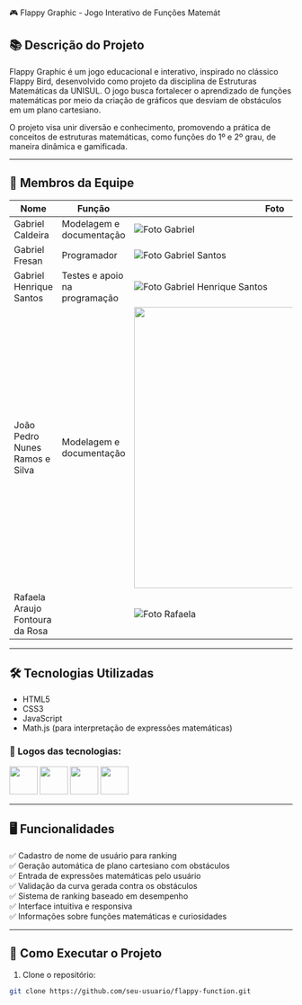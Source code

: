 🎮 Flappy Graphic - Jogo Interativo de Funções Matemát

## 📚 Descrição do Projeto

Flappy Graphic é um jogo educacional e interativo, inspirado no clássico Flappy Bird, desenvolvido como projeto da disciplina de Estruturas Matemáticas da UNISUL. O jogo busca fortalecer o aprendizado de funções matemáticas por meio da criação de gráficos que desviam de obstáculos em um plano cartesiano.

O projeto visa unir diversão e conhecimento, promovendo a prática de conceitos de estruturas matemáticas, como funções do 1º e 2º grau, de maneira dinâmica e gamificada.

---

## 👥 Membros da Equipe

| Nome | Função | Foto |
|-------|-------|------|
| Gabriel Caldeira | Modelagem e documentação | ![Foto Gabriel](coloque-aqui-o-link-ou-path-da-imagem) |
| Gabriel Fresan | Programador | ![Foto Gabriel Santos](https://avatars.githubusercontent.com/u/69011585?v=4) |
| Gabriel Henrique Santos | Testes e apoio na programação | ![Foto Gabriel Henrique Santos](coloque-aqui-o-link-ou-path-da-imagem) |
| João Pedro Nunes Ramos e Silva | Modelagem e documentação | <img src="https://avatars.githubusercontent.com/u/169109696?v=4" width="500"> |
| Rafaela Araujo Fontoura da Rosa | | ![Foto Rafaela](https://avatars.githubusercontent.com/u/82467963?v=4) |

---

## 🛠️ Tecnologias Utilizadas

- HTML5
- CSS3
- JavaScript
- Math.js (para interpretação de expressões matemáticas)

### 📌 Logos das tecnologias:

<img src="coloque-aqui-o-link-ou-path-da-logo-html" width="50">  
<img src="coloque-aqui-o-link-ou-path-da-logo-css" width="50">  
<img src="https://upload.wikimedia.org/wikipedia/commons/6/6a/JavaScript-logo.png" width="50">  
<img src="https://s3.amazonaws.com/appforest_uf/f1674411173733x207715045267055740/mathjs_330x100.png" width="50">  

---

## 🖥️ Funcionalidades

✅ Cadastro de nome de usuário para ranking  
✅ Geração automática de plano cartesiano com obstáculos  
✅ Entrada de expressões matemáticas pelo usuário  
✅ Validação da curva gerada contra os obstáculos  
✅ Sistema de ranking baseado em desempenho  
✅ Interface intuitiva e responsiva  
✅ Informações sobre funções matemáticas e curiosidades  

---

## 🚀 Como Executar o Projeto

1. Clone o repositório:

```bash
git clone https://github.com/seu-usuario/flappy-function.git
